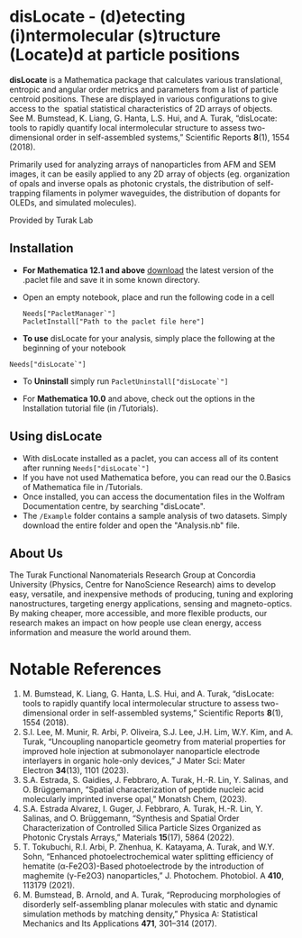  # disLocate  - (d)etecting (i)ntermolecular (s)tructure (Locate)d at particle positions

**disLocate** is a Mathematica package that calculates various translational, entropic and angular order metrics and parameters from a list of particle centroid positions. These are displayed in various configurations to give access to the  spatial statistical characteristics of 2D arrays of objects.  
See M. Bumstead, K. Liang, G. Hanta, L.S. Hui, and A. Turak, “disLocate: tools to rapidly quantify local intermolecular structure to assess two-dimensional order in self-assembled systems,” Scientific Reports **8**(1), 1554 (2018).

Primarily used for analyzing arrays of nanoparticles from AFM and SEM images, it can be easily applied to any 2D array of objects (eg. organization of opals and inverse opals as photonic crystals, the distribution of self-trapping filaments in polymer waveguides, the distribution of dopants for OLEDs, and simulated molecules).

Provided by Turak Lab

## Installation
 - **For Mathematica 12.1 and above** [download](https://github.com/MstislavKeldysh/disLocate/tree/main) the latest version of the .paclet file and save it in some known directory.
 - Open an empty notebook, place and run the following code in a cell
	 ```
	 Needs["PacletManager`"]
	 PacletInstall["Path to the paclet file here"]
	```

- **To use** disLocate for your analysis, simply place the following at the beginning of your notebook
```
Needs["disLocate`"]
```

- To **Uninstall** simply run ```PacletUninstall["disLocate`"]  ```

- For **Mathematica 10.0** and above, check out the options in the Installation tutorial file (in /Tutorials).

## Using disLocate 
- With disLocate installed as a paclet, you can access all of its content after running ```Needs["disLocate`"]```
- If you have not used Mathematica before, you can read our the 0.Basics of Mathematica file in /Tutorials. 
- Once installed, you can access the documentation files in the Wolfram Documentation centre, by searching "disLocate".
- The ``/Example`` folder contains a sample analysis of two datasets. Simply download the entire folder and open the "Analysis.nb" file.
## About Us
  
The Turak Functional Nanomaterials Research Group at Concordia University (Physics, Centre for NanoScience Research) aims to develop easy, versatile, and inexpensive methods of producing, tuning and exploring nanostructures, targeting energy applications, sensing and magneto-optics. By making cheaper, more accessible, and more flexible products, our research makes an impact on how people use clean energy, access information and measure the world around them.

# Notable References

1. M. Bumstead, K. Liang, G. Hanta, L.S. Hui, and A. Turak, “disLocate: tools to rapidly quantify local intermolecular structure to assess two-dimensional order in self-assembled systems,” Scientific Reports **8**(1), 1554 (2018).
2. S.I. Lee, M. Munir, R. Arbi, P. Oliveira, S.J. Lee, J.H. Lim, W.Y. Kim, and A. Turak, “Uncoupling nanoparticle geometry from material properties for improved hole injection at submonolayer nanoparticle electrode interlayers in organic hole-only devices,” J Mater Sci: Mater Electron **34**(13), 1101 (2023).
3. S.A. Estrada, S. Gaidies, J. Febbraro, A. Turak, H.-R. Lin, Y. Salinas, and O. Brüggemann, “Spatial characterization of peptide nucleic acid molecularly imprinted inverse opal,” Monatsh Chem, (2023).
4. S.A. Estrada Alvarez, I. Guger, J. Febbraro, A. Turak, H.-R. Lin, Y. Salinas, and O. Brüggemann, “Synthesis and Spatial Order Characterization of Controlled Silica Particle Sizes Organized as Photonic Crystals Arrays,” Materials **15**(17), 5864 (2022).
5. T. Tokubuchi, R.I. Arbi, P. Zhenhua, K. Katayama, A. Turak, and W.Y. Sohn, “Enhanced photoelectrochemical water splitting efficiency of hematite (α-Fe2O3)-Based photoelectrode by the introduction of maghemite (γ-Fe2O3) nanoparticles,” J. Photochem. Photobiol. A **410**, 113179 (2021).
6. M. Bumstead, B. Arnold, and A. Turak, “Reproducing morphologies of disorderly self-assembling planar molecules with static and dynamic simulation methods by matching density,” Physica A: Statistical Mechanics and Its Applications **471**, 301–314 (2017).